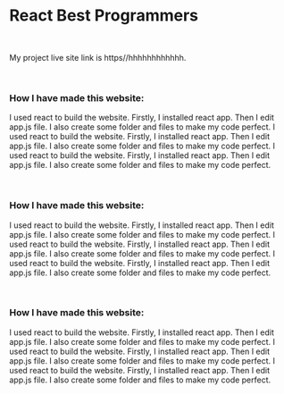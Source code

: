 <h1>React Best Programmers </h1>
<br>
<p>My project live site link is https//hhhhhhhhhhhh.</p>
<br>
<div>
  <h3>How I have made this website:</h3>
  <p>I used react to build the website. Firstly, I installed react app. Then I edit app.js file. I also create some folder and files to make my code perfect.
  I used react to build the website. Firstly, I installed react app. Then I edit app.js file. I also create some folder and files to make my code perfect.
  I used react to build the website. Firstly, I installed react app. Then I edit app.js file. I also create some folder and files to make my code perfect.</p>
  </div>
  <br>
  <div>
  <h3>How I have made this website:</h3>
  <p>I used react to build the website. Firstly, I installed react app. Then I edit app.js file. I also create some folder and files to make my code perfect.
  I used react to build the website. Firstly, I installed react app. Then I edit app.js file. I also create some folder and files to make my code perfect.
  I used react to build the website. Firstly, I installed react app. Then I edit app.js file. I also create some folder and files to make my code perfect.</p>
  </div>
  <br>
  <div>
  <h3>How I have made this website:</h3>
  <p>I used react to build the website. Firstly, I installed react app. Then I edit app.js file. I also create some folder and files to make my code perfect.
  I used react to build the website. Firstly, I installed react app. Then I edit app.js file. I also create some folder and files to make my code perfect.
  I used react to build the website. Firstly, I installed react app. Then I edit app.js file. I also create some folder and files to make my code perfect.</p>
  </div>
